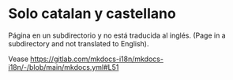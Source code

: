 # Solo catalan y castellano

Página en un subdirectorio y no está traducida al inglés. (Page in a subdirectory and not translated to English).

Vease <https://gitlab.com/mkdocs-i18n/mkdocs-i18n/-/blob/main/mkdocs.yml#L51>
